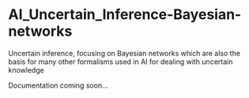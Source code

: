 # AI_Uncertain_Inference-Bayesian-networks
Uncertain inference, focusing on Bayesian networks which are also the basis for many other formalisms used in AI for dealing with uncertain knowledge


Documentation coming soon...
